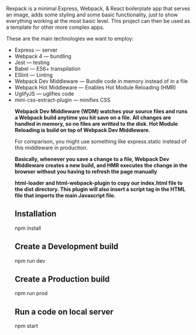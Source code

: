 <p>Rexpack is a minimal Express, Webpack, & React boilerplate app that serves an image, adds some styling and some basic functionality, just to show everything working at the most basic level. This project can then be used as a template for other more complex apps.
</p>

These are the main technologies we want to employ:
    <ul>
    <li> Express — server </li>
    <li>Webpack 4 — bundling</li>
    <li>Jest — testing</li>
    <li>Babel — ES6+ transpilation</li>
    <li>ESlint — Linting</li>
    <li>Webpack Dev Middleware — Bundle code in memory instead of in a file</li>
    <li>Webpack Hot Middleware — Enables Hot Module Reloading (HMR)</li>
    <li>UglifyJS — uglifies code</li>
    <li>mini-css-extract-plugin — minifies CSS</li>

 <p><b>
 Webpack Dev Middleware (WDM) watches your source files and runs a Webpack build anytime you hit save on a file. All changes are handled in memory, so no files are writted to the disk. Hot Module Reloading is build on top of Webpack Dev Middleware.
    </b></p> 
<p> For comparison, you might use something like express.static instead of this middleware in production. </p>
 <p><b>
    Basically, whenever you save a change to a file, Webpack Dev Middleware creates a new build, and HMR executes the change in the browser without you having to refresh the page manually
    </b></p>
 <p><b>html-loader and html-webpack-plugin to copy our index.html file to the dist directory. This plugin will also insert a script tag in the HTML file that imports the main Javascript file.</b></p>
 
<h2>
Installation </h2>

<p>
 npm install
 </p>
 
 <h2>
Create a Development build
 </h2>

<p>
npm run dev

 </p>


 <h2>
 Create a Production build </h2>

<p>
 npm run prod
 </p>
 
 <h2>
 Run a code on local server</h2>

<p>
 npm start
 </p>
 
 
